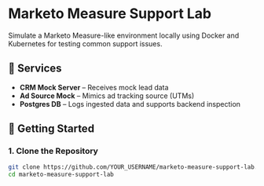 # Marketo Measure Support Lab

Simulate a Marketo Measure-like environment locally using Docker and Kubernetes for testing common support issues.

## 🔧 Services

- **CRM Mock Server** – Receives mock lead data
- **Ad Source Mock** – Mimics ad tracking source (UTMs)
- **Postgres DB** – Logs ingested data and supports backend inspection

## 🚀 Getting Started

### 1. Clone the Repository

```bash
git clone https://github.com/YOUR_USERNAME/marketo-measure-support-lab.git
cd marketo-measure-support-lab

